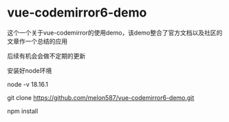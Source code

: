 # vue-codemirror6-demo
这个一个关于vue-codemirror的使用demo，该demo整合了官方文档以及社区的文章作一个总结的应用

后续有机会会做不定期的更新

安装好node环境 

node -v 18.16.1

git clone https://github.com/melon587/vue-codemirror6-demo.git

npm install
